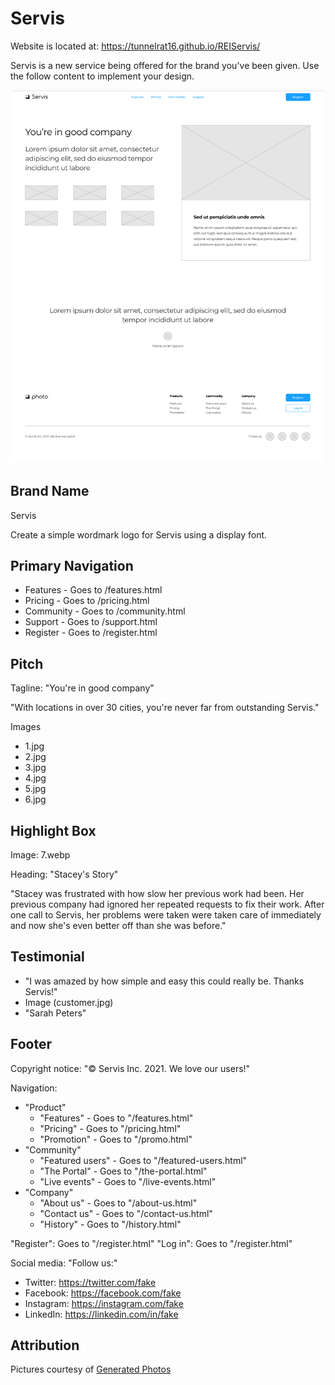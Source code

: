 # Servis

Website is located at: https://tunnelrat16.github.io/REIServis/

Servis is a new service being offered for the brand you've been given. Use the follow content to implement your design.

![Wireframe of Servis](wireframe.png)

## Brand Name

Servis

Create a simple wordmark logo for Servis using a display font.

## Primary Navigation

* Features - Goes to /features.html
* Pricing - Goes to /pricing.html
* Community - Goes to /community.html
* Support - Goes to /support.html
* Register - Goes to /register.html

## Pitch

Tagline: "You're in good company"

"With locations in over 30 cities, you're never far from outstanding Servis."

Images

* 1.jpg
* 2.jpg
* 3.jpg
* 4.jpg
* 5.jpg
* 6.jpg

## Highlight Box

Image: 7.webp

Heading: "Stacey's Story"

"Stacey was frustrated with how slow her previous work had been. Her previous company had ignored her repeated requests to fix their work. After one call to Servis, her problems were taken were taken care of immediately and now she's even better off than she was before."

## Testimonial

* "I was amazed by how simple and easy this could really be. Thanks Servis!"
* Image (customer.jpg)
* "Sarah Peters"

## Footer

Copyright notice: "© Servis Inc. 2021. We love our users!"

Navigation:

* "Product"
  * "Features" - Goes to "/features.html"
  * "Pricing" - Goes to "/pricing.html"
  * "Promotion" - Goes to "/promo.html"
* "Community"
  * "Featured users" - Goes to "/featured-users.html"
  * "The Portal" - Goes to "/the-portal.html"
  * "Live events" - Goes to "/live-events.html"
* "Company"
  * "About us" - Goes to "/about-us.html"
  * "Contact us" - Goes to "/contact-us.html"
  * "History" - Goes to "/history.html"

"Register": Goes to "/register.html"
"Log in": Goes to "/register.html"

Social media: "Follow us:"

* Twitter: https://twitter.com/fake
* Facebook: https://facebook.com/fake
* Instagram: https://instagram.com/fake
* LinkedIn: https://linkedin.com/in/fake

## Attribution

Pictures courtesy of [Generated Photos](https://generated.photos/)
